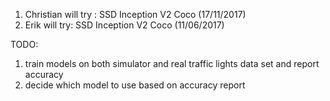 1. Christian will try : SSD Inception V2 Coco (17/11/2017) 
2. Erik will try: SSD Inception V2 Coco (11/06/2017) 

TODO:
1. train models on both simulator and real traffic lights data set and report accuracy
2. decide which model to use based on accuracy report

